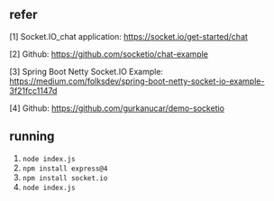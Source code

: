 ## refer
[1] Socket.IO_chat application: https://socket.io/get-started/chat

[2] Github: https://github.com/socketio/chat-example

[3] Spring Boot Netty Socket.IO Example: https://medium.com/folksdev/spring-boot-netty-socket-io-example-3f21fcc1147d

[4] Github: https://github.com/gurkanucar/demo-socketio


## running
1. `node index.js`
2. `npm install express@4`
3. `npm install socket.io`
4. `node index.js`
